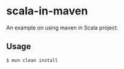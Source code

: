 # scala-in-maven
An example on using maven in Scala project.

## Usage
```scala
$ mvn clean install 
```
